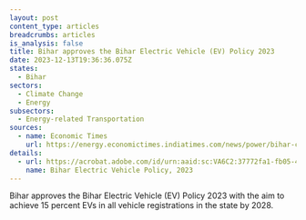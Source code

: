 ```yaml
---
layout: post
content_type: articles
breadcrumbs: articles
is_analysis: false
title: Bihar approves the Bihar Electric Vehicle (EV) Policy 2023
date: 2023-12-13T19:36:36.075Z
states:
  - Bihar
sectors:
  - Climate Change
  - Energy
subsectors:
  - Energy-related Transportation
sources:
  - name: Economic Times
    url: https://energy.economictimes.indiatimes.com/news/power/bihar-cabinet-approves-new-electric-vehicle-policy/105756930
details:
  - url: https://acrobat.adobe.com/id/urn:aaid:sc:VA6C2:37772fa1-fb05-47ce-b08d-70b0c1012316
    name: Bihar Electric Vehicle Policy, 2023
---
```

Bihar approves the Bihar Electric Vehicle (EV) Policy 2023 with the aim to achieve 15 percent EVs in all vehicle registrations in the state by 2028.
